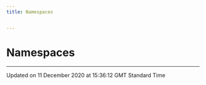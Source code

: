 ```yaml
---
title: Namespaces


---
```


# Namespaces






-------------------------------

Updated on 11 December 2020 at 15:36:12 GMT Standard Time
